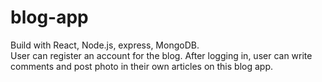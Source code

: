 # blog-app
Build with React, Node.js, express, MongoDB.
<br/>
User can register an account for the blog.
After logging in, user can write comments and post photo in their own articles on this blog app.
